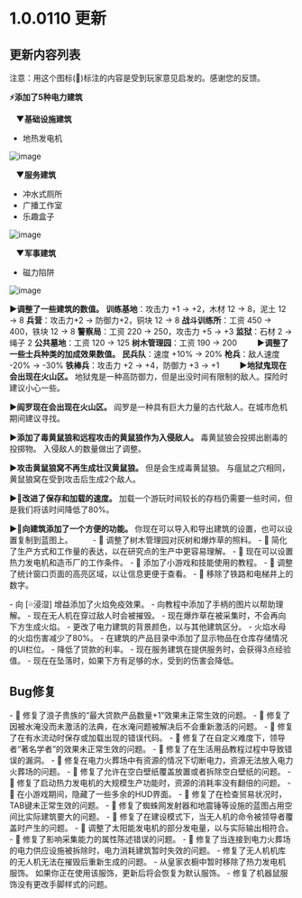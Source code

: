 # 1.0.0110 更新

## 更新内容列表

注意：用这个图标(💌)标注的内容是受到玩家意见启发的。感谢您的反馈。

**⚡添加了5种电力建筑**

&nbsp;&nbsp;&nbsp;**▼基础设施建筑**

- 地热发电机

![image](https://clan.st.dl.eccdnx.com/images//43311876/8ad3bc6dbbc29e2424473b9876546d26a3c32214.gif)

&nbsp;&nbsp;&nbsp;**▼服务建筑**

- 冲水式厕所
- 广播工作室
- 乐趣盒子

![image](https://clan.st.dl.eccdnx.com/images//43311876/a2016ba246b7483fa4df0953033e60651b381152.gif)

&nbsp;&nbsp;&nbsp;**▼军事建筑**

- 磁力陷阱

![image](https://clan.st.dl.eccdnx.com/images//43311876/8dac86f6b90001f1af6e9af9642abdd521702928.gif)

**▶调整了一些建筑的数值。**
**训练基地**：攻击力 +1 → +2，木材 12 → 8，泥土 12 → 8
**兵营**：攻击力+2 → 防御力+2，铜块 12 → 8
**战斗训练所**：工资 450 → 400，铁块 12 → 8
**警察局**：工资 220 → 250，攻击力 +5 → +3
**监狱**：石材 2 → 绳子 2
**公共墓地**：工资 120 → 125
**树木管理园**：工资 190 → 200
　　
**▶调整了一些士兵种类的加成效果数值。**
**民兵队**：速度 +10% → 20%
**枪兵**：敌人速度 -20% → -30%
**铁棒兵**：攻击力 +2 → +4，防御力 +3 → +1
　　
**▶地狱鬼现在会出现在火山区。**
地狱鬼是一种高防御力，但是出没时间有限制的敌人。探险时建议小心一些。

**▶阎罗现在会出现在火山区。**
阎罗是一种具有巨大力量的古代敌人。在城市危机期间建议寻找。

**▶添加了毒黄鼠狼和远程攻击的黄鼠狼作为入侵敌人。**
毒黄鼠狼会投掷出剧毒的投掷物。
入侵敌人的数量做出了调整。

**▶攻击黄鼠狼窝不再生成壮汉黄鼠狼。**
但是会生成毒黄鼠狼。
与瘟鼠之穴相同，黄鼠狼窝在受到攻击后生成2个敌人。

**▶💌改进了保存和加载的速度。**
加载一个游玩时间较长的存档仍需要一些时间，但是我们将该时间降低了80%。

**▶💌向建筑添加了一个方便的功能。**
你现在可以导入和导出建筑的设置，也可以设置复制到蓝图上。
　　
\- 💌 调整了树木管理园对灰树和爆炸草的照料。
\- 💌 简化了生产方式和工作量的表达，以在研究点的生产中更容易理解。
\- 💌 现在可以设置热力发电机和造币厂的工作条件。
\- 💌 添加了小游戏和技能使用的教程。
\- 💌 调整了统计窗口页面的高亮区域，以让信息更便于查看。
\- 💌 移除了铁路和电梯井上的数字。

\- 向 [💦浸湿] 增益添加了火焰免疫效果。
\- 向教程中添加了手柄的图片以帮助理解。
\- 现在无人机在穿过敌人时会被摧毁。
\- 现在爆炸草在被采集时，不会再向下方生成火焰。
\- 更改了电力建筑的背景颜色，以与其他建筑区分。
\- 火焰水母的火焰伤害减少了80%。
\- 在建筑的产品目录中添加了显示物品在仓库存储情况的UI栏位。
\- 降低了贷款的利率。
\- 现在服务建筑在提供服务时，会获得3点经验值。
\- 现在在坠落时，如果下方有足够的水，受到的伤害会降低。

## Bug修复

\- 💌 修复了浪子贵族的“最大贷款产品数量+1”效果未正常生效的问题。
\- 💌 修复了因被水淹没而未激活的法典，在水淹问题被解决后不会重新激活的问题。
\- 💌 修复了在有水流动时保存或加载出现的错误代码。
\- 💌 修复了在自定义难度下，领导者“著名学者”的效果未正常生效的问题。
\- 💌 修复了在生活用品教程过程中导致错误的漏洞。
\- 💌 修复在电力火葬场中有资源的情况下切断电力，资源无法放入电力火葬场的问题。
\- 💌 修复了允许在空白壁纸覆盖放置或者拆除空白壁纸的问题。
\- 💌 修复了启动热力发电机的大规模生产功能时，资源的消耗率没有翻倍的问题。
\- 💌 在小游戏期间，隐藏了一些多余的HUD界面。
\- 💌 修复了在检查贸易状况时，TAB键未正常生效的问题。
\- 💌 修复了蜘蛛网发射器和地震锤等设施的蓝图占用空间比实际建筑要大的问题。
\- 💌 修复了在建设模式下，当无人机的命令被领导者覆盖时产生的问题。
\- 💌 调整了太阳能发电机的部分发电量，以与实际输出相符合。
\- 💌 修复了影响采集能力的属性陈述错误的问题。
\- 💌 修复了当连接到电力火葬场的电力供应设施被拆除时，电力消耗建筑暂时失效的问题。
\- 修复了无人机机库的无人机无法在摧毁后重新生成的问题。
\- 从皇家衣橱中暂时移除了热力发电机服饰。
如果你正在使用该服饰，更新后将会恢复为默认服饰。
\- 修复了机器鼠服饰没有更改手脚样式的问题。
